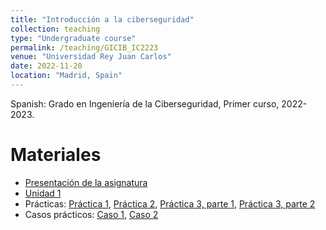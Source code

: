 ```yaml
---
title: "Introducción a la ciberseguridad"
collection: teaching
type: "Undergraduate course"
permalink: /teaching/GICIB_IC2223
venue: "Universidad Rey Juan Carlos"
date: 2022-11-20
location: "Madrid, Spain"
---
```


Spanish: Grado en Ingeniería de la Ciberseguridad, Primer curso, 2022-2023.

Materiales
======

- [Presentación de la asignatura](https://mbelpar.github.io/files/IC/presentacion.pdf)
- [Unidad 1](https://mbelpar.github.io/files/IC/unidad1.pdf)
- Prácticas: [Práctica 1](https://mbelpar.github.io/files/IC/Practica1.zip), [Práctica 2](https://mbelpar.github.io/files/IC/Practica2.zip), [Práctica 3, parte 1](https://mbelpar.github.io/files/IC/Practica3.1.zip), [Práctica 3, parte 2](https://mbelpar.github.io/files/IC/Practica3.2.zip)
- Casos prácticos: [Caso 1](https://mbelpar.github.io/files/IC/caso1.pdf), [Caso 2](https://mbelpar.github.io/files/IC/caso2.pdf)
